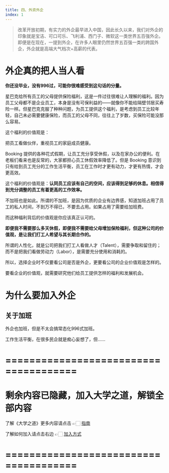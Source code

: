 ```yaml
---
title: 四、外资外企
index: 1
---
```


> 改革开放初期，有实力的外企最早进入中国，因此长久以来，我们对外企的印象就是宝洁、可口可乐、飞利浦、西门子、微软这一类世界五百强外企。即便是在现在，一提到外企，在许多人眼里仍然世界五百强一类的跨国外企，外企就是高端大气档次+高薪的代表。

# 外企真的把人当人看

**你还没毕业，没有996过，可能你很难感受到这句话的分量。**

星巴克给所有员工的父母提供保险福利，这是一件过往很难让人理解的福利。因为员工父母都不是企业员工，本身是没有可保利益的——就像你不能给隔壁邻居买寿险一样。但星巴克克服了种种问题，为员工提供这个福利，是考虑到员工比较年轻，自己未必需要健康保险，而员工的父母不同，往往上了岁数，买保险可能没那么容易。

这个福利的价值观是：

把员工看做伙伴，重视员工的家庭成员健康。

Booking 提供的各种花式假期，让员工充分享受休假，以及在家办公的便利。在老板们看来也是反常的，大家都担心员工休假效率降低了。但是 Booking 意识到只有给到员工充分的工作生活平衡，员工在工作时才更有动力，才更有热情，才会更高效。

这个福利的价值观是：**认同员工应该有自己的空间，应该得到足够的休息。相信得到充分调整的员工有着更高的工作效率。**

不加班也是如此。所谓的不加班，是因为优质的企业有边界感，知道加班占用了员工的私人时间，不到万不得已，不要去占用。如果占用了需要给加班费。

而这种福利背后的价值观是你应该真正认可的。

**即便我不需要那么多天休假，即便我不需要给父母增加保险福利，但这种公司的价值观，是让我们打工人希望与其长期合作的。**

所谓的人性化，就是公司把我们打工人看做人才（Talent），需要争取和留住的；而不是把我们看做劳动力（Labor），是需要充分使用和消耗的。

所以，选择企业时不仅要看公司是否是外企，更要看公司的企业价值观是怎样的。

要看企业的价值观，就需要研究他们给员工提供怎样的福利和发展机会。

# 为什么要加入外企

## 关于加班

外企也加班，但是不太会搞常态化996式加班。

工作生活平衡，在很多民企就是痴心妄想了，但……

# ======================================

# 剩余内容已隐藏，加入大学之道，解锁全部内容

了解《大学之道》更多内容请点击 👉🏻 [指南](/pay/daxuezhidao)

了解如何加入请点击右边 👉🏻 [加入方式](/pay/jiaru)

# ======================================